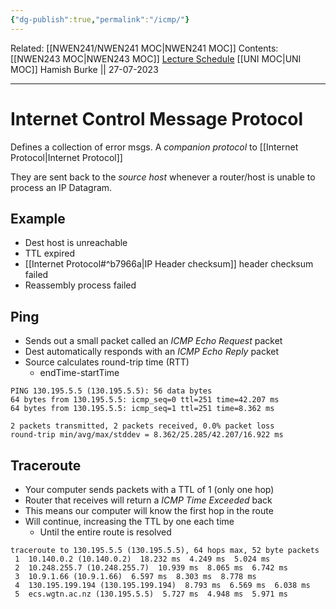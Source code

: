 ```yaml
---
{"dg-publish":true,"permalink":"/icmp/"}
---
```


Related: [[NWEN241/NWEN241 MOC\|NWEN241 MOC]]
Contents: [[NWEN243 MOC\|NWEN243 MOC]]
[Lecture Schedule](https://ecs.wgtn.ac.nz/Courses/NWEN243_2023T2/LectureSchedule)
[[UNI MOC\|UNI MOC]]
Hamish Burke || 27-07-2023
***

# Internet Control Message Protocol

Defines a collection of error msgs. A *companion protocol* to [[Internet Protocol\|Internet Protocol]]

They are sent back to the *source host* whenever a router/host is unable to process an IP Datagram.

## Example

- Dest host is unreachable
- TTL expired
- [[Internet Protocol#^b7966a\|IP Header checksum]] header checksum failed 
- Reassembly process failed

## Ping

- Sends out a small packet called an *ICMP Echo Request* packet
- Dest automatically responds with an *ICMP Echo Reply* packet
- Source calculates round-trip time (RTT)
	- endTime-startTime

```
PING 130.195.5.5 (130.195.5.5): 56 data bytes
64 bytes from 130.195.5.5: icmp_seq=0 ttl=251 time=42.207 ms
64 bytes from 130.195.5.5: icmp_seq=1 ttl=251 time=8.362 ms

2 packets transmitted, 2 packets received, 0.0% packet loss
round-trip min/avg/max/stddev = 8.362/25.285/42.207/16.922 ms
```

## Traceroute

- Your computer sends packets with a TTL of 1 (only one hop)
- Router that receives will return a *ICMP Time Exceeded* back
- This means our computer will know the first hop in the route
- Will continue, increasing the TTL by one each time
	- Until the entire route is resolved

```
traceroute to 130.195.5.5 (130.195.5.5), 64 hops max, 52 byte packets
 1  10.140.0.2 (10.140.0.2)  18.232 ms  4.249 ms  5.024 ms
 2  10.248.255.7 (10.248.255.7)  10.939 ms  8.065 ms  6.742 ms
 3  10.9.1.66 (10.9.1.66)  6.597 ms  8.303 ms  8.778 ms
 4  130.195.199.194 (130.195.199.194)  8.793 ms  6.569 ms  6.038 ms
 5  ecs.wgtn.ac.nz (130.195.5.5)  5.727 ms  4.948 ms  5.971 ms
```